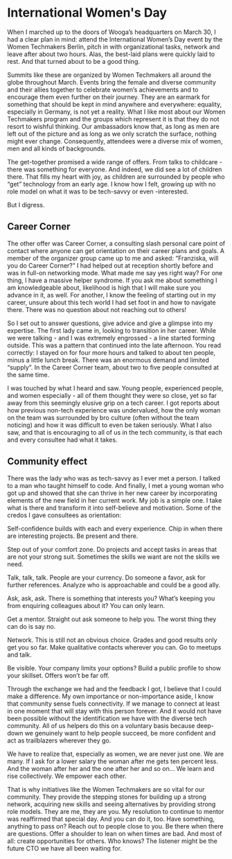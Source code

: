 # International Women's Day

When I marched up to the doors of Wooga’s headquarters on March 30, I had a clear plan in mind: attend the International Women’s Day event by the Women Techmakers Berlin, pitch in with organizational tasks, network and leave after about two hours. Alas, the best-laid plans were quickly laid to rest. And that turned about to be a good thing.

Summits like these are organized by Women Techmakers all around the globe throughout March. Events bring the female and diverse community and their allies together to celebrate women’s achievements and to encourage them even further on their journey. They are an earmark for something that should be kept in mind anywhere and everywhere: equality, especially in Germany, is not yet a reality. What I like most about our Women Techmakers program and the groups which represent it is that they do not resort to wishful thinking. Our ambassadors know that, as long as men are left out of the picture and as long as we only scratch the surface, nothing might ever change. Consequently, attendees were a diverse mix of women, men and all kinds of backgrounds.

The get-together promised a wide range of offers. From talks to childcare - there was something for everyone. And indeed, we did see a lot of children there. That fills my heart with joy, as children are surrounded by people who “get” technology from an early age. I know how I felt, growing up with no role model on what it was to be tech-savvy or even -interested.

But I digress. 

## Career Corner 

The other offer was Career Corner, a consulting slash personal care point of contact where anyone can get orientation on their career plans and goals. A member of the organizer group came up to me and asked: “Franziska, will you do Career Corner?” I had helped out at reception shortly before and was in full-on networking mode. What made me say yes right way? For one thing, I have a massive helper syndrome. If you ask me about something I am knowledgeable about, likelihood is high that I will make sure you advance in it, as well. For another, I know the feeling of starting out in my career, unsure about this tech world I had set foot in and how to navigate there. There was no question about not reaching out to others!

So I set out to answer questions, give advice and give a glimpse into my expertise. The first lady came in, looking to transition in her career. While we were talking - and I was extremely engrossed - a line started forming outside. This was a pattern that continued into the late afternoon. You read correctly: I stayed on for four more hours and talked to about ten people, minus a little lunch break. There was an enormous demand and limited “supply”. In the Career Corner team, about two to five people consulted at the same time. 

I was touched by what I heard and saw. Young people, experienced people, and women especially - all of them thought they were so close, yet so far away from this seemingly elusive grip on a tech career. I got reports about how previous non-tech experience was undervalued, how the only woman on the team was surrounded by bro culture (often without the team noticing) and how it was difficult to even be taken seriously. What I also saw, and that is encouraging to all of us in the tech community, is that each and every consultee had what it takes.

## Community effect

There was the lady who was as tech-savvy as I ever met a person. I talked to a man who taught himself to code. And finally, I met a young woman who got up and showed that she can thrive in her new career by incorporating elements of the new field in her current work. My job is a simple one. I take what is there and transform it into self-believe and motivation. Some of the credos I gave consultees as orientation:

Self-confidence builds with each and every experience.
Chip in when there are interesting projects. Be present and there. 

Step out of your comfort zone.
Do projects and accept tasks in areas that are not your strong suit. Sometimes the skills we want are not the skills we need.

Talk, talk, talk.
People are your currency. Do someone a favor, ask for further references. Analyze who is approachable and could be a good ally.

Ask, ask, ask.
There is something that interests you? What’s keeping you from enquiring colleagues about it? You can only learn.

Get a mentor.
Straight out ask someone to help you. The worst thing they can do is say no. 

Network.
This is still not an obvious choice. Grades and good results only get you so far. Make qualitative contacts wherever you can. Go to meetups and talk.

Be visible.
Your company limits your options? Build a public profile to show your skillset. Offers won’t be far off. 

Through the exchange we had and the feedback I got, I believe that I could make a difference. My own importance or non-importance aside, I know that community sense fuels connectivity. If we manage to connect at least in one moment that will stay with this person forever. And it would not have been possible without the identification we have with the diverse tech community. All of us helpers do this on a voluntary basis because deep-down we genuinely want to help people succeed, be more confident and act as trailblazers wherever they go. 

We have to realize that, especially as women, we are never just one. We are many. If I ask for a lower salary the woman after me gets ten percent less. And the woman after her and the one after her and so on… We learn and rise collectively. We empower each other. 

That is why initiatives like the Women Techmakers are so vital for our community. They provide the stepping stones for building up a strong network, acquiring new skills and seeing alternatives by providing strong role models. They are me, they are you. My resolution to continue to mentor was reaffirmed that special day. And you can do it, too. Have something, anything to pass on? Reach out to people close to you. Be there when there are questions. Offer a shoulder to lean on when times are bad. And most of all: create opportunities for others. Who knows? The listener might be the future CTO we have all been waiting for. 
